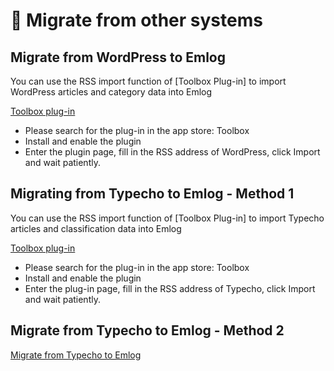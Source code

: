 # &#x1F366; Migrate from other systems

## Migrate from WordPress to Emlog

You can use the RSS import function of [Toolbox Plug-in] to import WordPress articles and category data into Emlog

[Toolbox plug-in](https://www.emlog.net/plugin/detail/622)

- Please search for the plug-in in the app store: Toolbox
- Install and enable the plugin
- Enter the plugin page, fill in the RSS address of WordPress, click Import and wait patiently.

## Migrating from Typecho to Emlog - Method 1

You can use the RSS import function of [Toolbox Plug-in] to import Typecho articles and classification data into Emlog

[Toolbox plug-in](https://www.emlog.net/plugin/detail/622)

- Please search for the plug-in in the app store: Toolbox
- Install and enable the plugin
- Enter the plug-in page, fill in the RSS address of Typecho, click Import and wait patiently.

## Migrate from Typecho to Emlog - Method 2

[Migrate from Typecho to Emlog](tp2Pro/)
